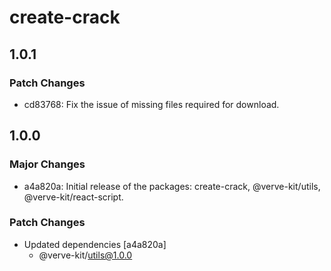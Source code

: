 # create-crack

## 1.0.1

### Patch Changes

- cd83768: Fix the issue of missing files required for download.

## 1.0.0

### Major Changes

- a4a820a: Initial release of the packages: create-crack, @verve-kit/utils, @verve-kit/react-script.

### Patch Changes

- Updated dependencies [a4a820a]
  - @verve-kit/utils@1.0.0
